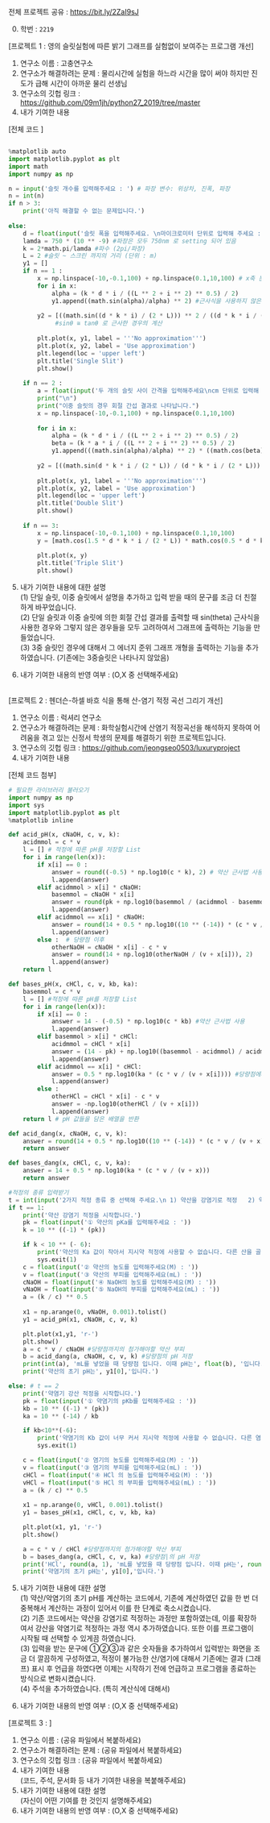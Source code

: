 전체 프로젝트 공유 : https://bit.ly/2ZaI9sJ

0. 학번 : ```2219```

[프로젝트 1 : 영의 슬릿실험에 따른 밝기 그래프를 실험없이 보여주는 프로그램 개선]<br>
1) 연구소 이름 : 고충연구소<br>
2) 연구소가 해결하려는 문제 : 물리시간에 실험을 하느라 시간을 많이 써야 하지만 진도가 급해 시간이 아까운 물리 선생님<br>
3) 연구소의 깃헙 링크 : https://github.com/09m1jh/python27_2019/tree/master <br>
4) 내가 기여한 내용 <br>

[전체 코드 ]
```python

%matplotlib auto
import matplotlib.pyplot as plt
import math
import numpy as np

n = input('슬릿 개수를 입력해주세요 : ') # 파장 변수: 위상차, 진폭, 파장
n = int(n)
if n > 3:
    print('아직 해결할 수 없는 문제입니다.')
    
else:
    d = float(input('슬릿 폭을 입력해주세요. \n마이크로미터 단위로 입력해 주세요 : '))*(10**-6)
    lamda = 750 * (10 ** -9) #파장은 모두 750nm 로 setting 되어 있음
    k = 2*math.pi/lamda #파수 (2pi/파장)
    L = 2 #슬릿 ~ 스크린 까지의 거리 (단위 : m)
    y1 = []
    if n == 1 :
        x = np.linspace(-10,-0.1,100) + np.linspace(0.1,10,100) # x축 눈금 설정
        for i in x:
            alpha = (k * d * i / ((L ** 2 + i ** 2) ** 0.5) / 2)
            y1.append((math.sin(alpha)/alpha) ** 2) #근사식을 사용하지 않은 경우 계산
        
        y2 = [((math.sin((d * k * i) / (2 * L))) ** 2 / ((d * k * i / (2 * L))) ** 2) for i in x] 
             #sinθ ≅ tanθ 로 근사한 경우의 계산
        
        plt.plot(x, y1, label = '''No approximation''')
        plt.plot(x, y2, label = 'Use approximation')
        plt.legend(loc = 'upper left')
        plt.title('Single Slit')
        plt.show()
        
    if n == 2 :
        a = float(input('두 개의 슬릿 사이 간격을 입력해주세요\ncm 단위로 입력해 주세요 : '))*10**-2 
        print("\n")
        print("이중 슬릿의 경우 회절 간섭 결과로 나타납니다.")
        x = np.linspace(-10,-0.1,100) + np.linspace(0.1,10,100)
        
        for i in x:
            alpha = (k * d * i / ((L ** 2 + i ** 2) ** 0.5) / 2)
            beta = (k * a * i / ((L ** 2 + i ** 2) ** 0.5) / 2)
            y1.append(((math.sin(alpha)/alpha) ** 2) * ((math.cos(beta)) ** 2))
        
        y2 = [((math.sin(d * k * i / (2 * L)) / (d * k * i / (2 * L))) ** 2) * (math.cos((a * k * i) / (2 * L))) ** 2 for i in x]
        
        plt.plot(x, y1, label = '''No approximation''')
        plt.plot(x, y2, label = 'Use approximation')
        plt.legend(loc = 'upper left')
        plt.title('Double Slit')
        plt.show()
    
    if n == 3:
        x = np.linspace(-10,-0.1,100) + np.linspace(0.1,10,100)
        y = [math.cos(1.5 * d * k * i / (2 * L)) * math.cos(0.5 * d * k * i / (2 * L)) for i in x]
        
        plt.plot(x, y)
        plt.title('Triple Slit')
        plt.show()
```

5) 내가 기여한 내용에 대한 설명<br>
 (1) 단일 슬릿, 이중 슬릿에서 설명을 추가하고 입력 받을 때의 문구를 조금 더 친절하게 바꾸었습니다. <br>
 (2) 단일 슬릿과 이중 슬릿에 의한 회절 간섭 결과를 출력할 때 sin(theta) 근사식을 사용한 경우와 그렇지 않은 경우들을 모두 고려하여서 그래프에 출력하는 기능을 만들었습니다.  <br>
 (3) 3중 슬릿인 경우에 대해서 그 에너지 준위 그래프 개형을 출력하는 기능을 추가하였습니다. (기존에는 3중슬릿은 나타나지 않았음)<br>

6) 내가 기여한 내용의 반영 여부 : (O,X 중 선택해주세요)<br><br>

[프로젝트 2 : 헨더슨-하셀 바흐 식을 통해 산-염기 적정 곡선 그리기 개선]<br>
1) 연구소 이름 : 럭셔리 연구소 <br>
2) 연구소가 해결하려는 문제 : 화학실험시간에 산염기 적정곡선을 해석하지 못하여 어려움을 겪고 있는 신정서 학생의 문제를 해결하기 위한 프로젝트입니다. <br>
3) 연구소의 깃헙 링크 : https://github.com/jeongseo0503/luxuryproject <br>
4) 내가 기여한 내용<br>

[전체 코드 첨부]
``` python
# 필요한 라이브러리 불러오기
import numpy as np
import sys
import matplotlib.pyplot as plt 
%matplotlib inline

def acid_pH(x, cNaOH, c, v, k):
    acidmmol = c * v
    l = [] # 적정에 따른 pH를 저장할 List
    for i in range(len(x)):
        if x[i] == 0 :
            answer = round((-0.5) * np.log10(c * k), 2) # 약산 근사법 사용 ([H+]^2 = c * k 이므로 0.5를 곱한다.)
            l.append(answer)
        elif acidmmol > x[i] * cNaOH:
            basemmol = cNaOH * x[i]
            answer = round(pk + np.log10(basemmol / (acidmmol - basemmol)), 2) # pH 계산 위해 Henderson 식 사용
            l.append(answer)
        elif acidmmol == x[i] * cNaOH:
            answer = round(14 + 0.5 * np.log10((10 ** (-14)) * (c * v / (v + x[i])) / k), 2) # 당량점에서 : 염의 가수분해 고려!
            l.append(answer)
        else :  # 당량점 이후
            otherNaOH = cNaOH * x[i] - c * v
            answer = round(14 + np.log10(otherNaOH / (v + x[i])), 2)
            l.append(answer)
    return l

def bases_pH(x, cHCl, c, v, kb, ka):
    basemmol = c * v
    l = [] #적정에 따른 pH를 저장할 List
    for i in range(len(x)):
        if x[i] == 0 :
            answer = 14 - (-0.5) * np.log10(c * kb) #약산 근사법 사용 
            l.append(answer)
        elif basemmol > x[i] * cHCl:
            acidmmol = cHCl * x[i]
            answer = (14 - pk) + np.log10((basemmol - acidmmol) / acidmmol) #pH 계산 위해 Henderson 식 사용
            l.append(answer)
        elif acidmmol == x[i] * cHCl:
            answer = 0.5 * np.log10(ka * (c * v / (v + x[i]))) #당량점에서 : 염의 가수분해 고려!
            l.append(answer)
        else :
            otherHCl = cHCl * x[i] - c * v
            answer = -np.log10(otherHCl / (v + x[i]))
            l.append(answer)
    return l # pH 값들을 담은 배열을 반환

def acid_dang(x, cNaOH, c, v, k):
    answer = round(14 + 0.5 * np.log10((10 ** (-14)) * (c * v / (v + x)) / k), 2)
    return answer

def bases_dang(x, cHCl, c, v, ka):
    answer = 14 + 0.5 * np.log10(ka * (c * v / (v + x)))
    return answer

#적정의 종류 입력받기
t = int(input('2가지 적정 종류 중 선택해 주세요.\n 1) 약산을 강염기로 적정   2) 약염기를 강산으로 적정 \n숫자로 입력해 주세요 : \n'))
if t == 1:
    print('약산 강염기 적정을 시작합니다.')
    pk = float(input('① 약산의 pKa를 입력해주세요 : '))
    k = 10 ** ((-1) * (pk))

    if k < 10 ** (- 6):
        print('약산의 Ka 값이 작아서 지시약 적정에 사용할 수 없습니다. 다른 산을 골라주세요.')
        sys.exit(1)
    c = float(input('② 약산의 농도를 입력해주세요(M) : '))
    v = float(input('③ 약산의 부피를 입력해주세요(mL) : '))
    cNaOH = float(input('④ NaOH의 농도를 입력해주세요(M) : '))
    vNaOH = float(input('⑤ NaOH의 부피를 입력해주세요(mL) : '))
    a = (k / c) ** 0.5
        
    x1 = np.arange(0, vNaOH, 0.001).tolist()
    y1 = acid_pH(x1, cNaOH, c, v, k)

    plt.plot(x1,y1, 'r-')
    plt.show()
    a = c * v / cNaOH #당량점까지의 첨가해야할 약산 부피
    b = acid_dang(a, cNaOH, c, v, k) #당량점의 pH 저장
    print(int(a), 'mL를 넣었을 때 당량점 입니다. 이때 pH는', float(b), '입니다.')
    print('약산의 초기 pH는', y1[0],'입니다.')

else: # t == 2
    print('약염기 강산 적정을 시작합니다.')
    pk = float(input('① 약염기의 pKb를 입력해주세요 : '))
    kb = 10 ** ((-1) * (pk))
    ka = 10 ** (-14) / kb

    if kb<10**(-6):
        print('약염기의 Kb 값이 너무 커서 지시약 적정에 사용할 수 없습니다. 다른 염기를 골라주세요.')
        sys.exit(1)

    c = float(input('② 염기의 농도를 입력해주세요(M) : '))
    v = float(input('③ 염기의 부피를 입력해주세요(mL) : '))
    cHCl = float(input('④ HCl 의 농도를 입력해주세요(M) : '))
    vHCl = float(input('⑤ HCl 의 부피를 입력해주세요(mL) : '))
    a = (k / c) ** 0.5
        
    x1 = np.arange(0, vHCl, 0.001).tolist()
    y1 = bases_pH(x1, cHCl, c, v, kb, ka)

    plt.plot(x1, y1, 'r-')
    plt.show()

    a = c * v / cHCl #당량점까지의 첨가해야할 약산 부피
    b = bases_dang(a, cHCl, c, v, ka) #당량점|의 pH 저장
    print('HCl', round(a, 1), 'mL를 넣었을 때 당량점 입니다. 이때 pH는', round(b, 2), '입니다.')
    print('약염기의 초기 pH는', y1[0],'입니다.')
```

5) 내가 기여한 내용에 대한 설명<br>
 (1) 약산/악염기의 초기 pH를 계산하는 코드에서, 기존에 계산하였던 값을 한 번 더 중복해서 계산하는 과정이 있어서 이를 한 단계로 축소시켰습니다.<br>
 (2) 기존 코드에서는 약산을 강염기로 적정하는 과정만 포함하였는데, 이를 확장하여서 강산을 약염기로 적정하는 과정 역시 추가하였습니다. 또한 이를 프로그램이 시작될 때 선택할 수 있게끔 하였습니다.<br>
 (3) 입력을 받는 문구에 ①②③과 같은 숫자들을 추가하여서 입력받는 화면을 조금 더 깔끔하게 구성하였고, 적정이 불가능한 산/염기에 대해서 기존에는 결과 (그래프) 표시 후 언급을 하였다면 이제는 시작하기 전에 언급하고 프로그램을 종료하는 방식으로 변화시켰습니다.<br>
 (4) 주석을 추가하였습니다. (특히 계산식에 대해서) <br>
 
6) 내가 기여한 내용의 반영 여부 : (O,X 중 선택해주세요) <br>

[프로젝트 3 : ] <br>
1) 연구소 이름 : (공유 파일에서 복붙하세요)<br>
2) 연구소가 해결하려는 문제 : (공유 파일에서 복붙하세요)<br>
3) 연구소의 깃헙 링크 : (공유 파일에서 복붙하세요)<br>
4) 내가 기여한 내용<br>
(코드, 주석, 문서화 등 내가 기여한 내용을 복붙해주세요)<br>
5) 내가 기여한 내용에 대한 설명<br>
(자신이 어떤 기여를 한 것인지 설명해주세요)<br>
6) 내가 기여한 내용의 반영 여부 : (O,X 중 선택해주세요)<br>
